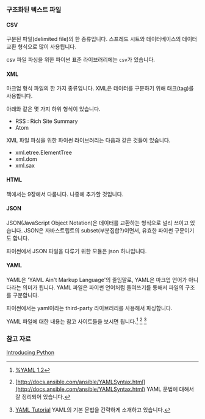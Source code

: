 ### 구조화된 텍스트 파일

#### CSV

구분된 파일(delimited file)의 한 종류입니다. 스프레드 시트와 데이터베이스의 데이터 교환 형식으로 많이 사용됩니다. 

csv 파일 파싱을 위한 파이썬 표준 라이브러리에는 `csv`가 있습니다.

#### XML

마크업 형식 파일의 한 가지 종류입니다. XML은 데이터를 구분하기 위해 태크(tag)를 사용합니다. 

아래와 같은 몇 가지 하위 형식이 있습니다.

* RSS : Rich Site Summary
* Atom

XML 파일 파싱을 위한 파이썬 라이브러리는 다음과 같은 것들이 있습니다.

* xml.etree.ElementTree
* xml.dom
* xml.sax

#### HTML

책에서는 9장에서 다룹니다. 나중에 추가할 것입니다.

#### JSON

JSON(JavaScript Object Notation)은 데이터를 교환하는 형식으로 널리 쓰이고 있습니다. JSON은 자바스트립트의 subset(부분집합?)이면서, 유효한 파이썬 구문이기도 합니다.

파이썬에서 JSON 파일을 다루기 위한 모듈은 json 하나입니다.

#### YAML

YAML은 'YAML Ain't Markup Language'의 줄임말로, YAML은 마크업 언어가 아니다라는 의미가 됩니다. YAML 파일은 파이썬 언어처럼 들여쓰기를 통해서 파일의 구조를 구분합니다.

파이썬에서는 yaml이라는 third-party 라이브러리를 사용해서 파싱합니다.

YAML 파일에 대한 내용는 참고 사이트들을 보시면 됩니다.[^yaml]  [^ansible]  [^doku]

### 참고 자료

[Introducing Python]()

[^yaml]: [%YAML 1.2](http://www.yaml.org)

[^ansible]: [http://docs.ansible.com/ansible/YAMLSyntax.html](http://docs.ansible.com/ansible/YAMLSyntax.html) YAML 문법에 대해서 잘 정리되어 있습니다. 

[^doku]: [YAML Tutorial](http://serious-code.net/doku/doku.php?id=kb:yamltutorial) YAML의 기본 문법을 간략하게 소개하고 있습니다.